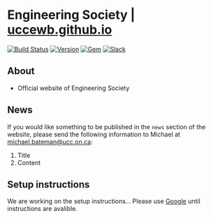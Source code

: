 # Engineering Society | [uccewb.github.io](https://uccewb.github.io)
[![Build Status](https://travis-ci.org/UCCEWB/uccewb.github.io.svg?branch=master)](https://travis-ci.org/UCCEWB/uccewb.github.io) [![Version](https://img.shields.io/badge/version-3.0.0-brightgreen.svg)](https://github.com/UCCEWB/uccewb.github.io/releases/tag/v3.0.0) [![Gem](https://img.shields.io/badge/gem-v3.3.1-orange.svg)](https://github.com/UCCEWB/uccewb.github.io/) [![Slack](https://uccewb-slack.herokuapp.com/badge.svg)](https://uccewb.slack.com) 

## About
* Official website of Engineering Society

## News
If you would like something to be published in the `news` section of the website, please send the following information to Michael at [michael.bateman@ucc.on.ca](mailto:michael.bateman@ucc.on.ca):

1. Title
2. Content

## Setup instructions
We are working on the setup instructions... Please use [Google](https://google.ca/) until instructions are avalible.
